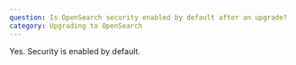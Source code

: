 ```yaml
---
question: Is OpenSearch security enabled by default after an upgrade?
category: Upgrading to OpenSearch
---
```

Yes. Security is enabled by default.
